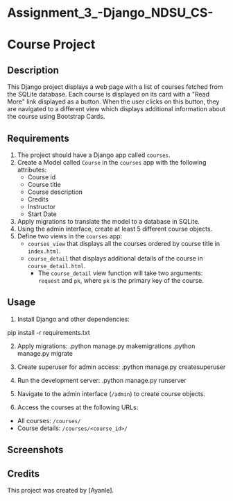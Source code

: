 # Assignment_3_-Django_NDSU_CS-

# Course Project

## Description
This Django project displays a web page with a list of courses fetched from the SQLite database. Each course is displayed on its card with a "Read More" link displayed as a button. When the user clicks on this button, they are navigated to a different view which displays additional information about the course using Bootstrap Cards.

## Requirements
1. The project should have a Django app called `courses`.
2. Create a Model called `Course` in the `courses` app with the following attributes:
   - Course id
   - Course title
   - Course description
   - Credits
   - Instructor
   - Start Date
3. Apply migrations to translate the model to a database in SQLite.
4. Using the admin interface, create at least 5 different course objects.
5. Define two views in the `courses` app:
   - `courses_view` that displays all the courses ordered by course title in `index.html`.
   - `course_detail` that displays additional details of the course in `course_detail.html`.
     - The `course_detail` view function will take two arguments: `request` and `pk`, where `pk` is the primary key of the course.

## Usage
1. Install Django and other dependencies:

pip install -r requirements.txt


2. Apply migrations:
  .python manage.py makemigrations
  .python manage.py migrate

3. Create superuser for admin access:
  .python manage.py createsuperuser

4. Run the development server:
  .python manage.py runserver


5. Navigate to the admin interface (`/admin`) to create course objects.

6. Access the courses at the following URLs:
- All courses: `/courses/`
- Course details: `/courses/<course_id>/`

## Screenshots


## Credits
This project was created by [Ayanle].
